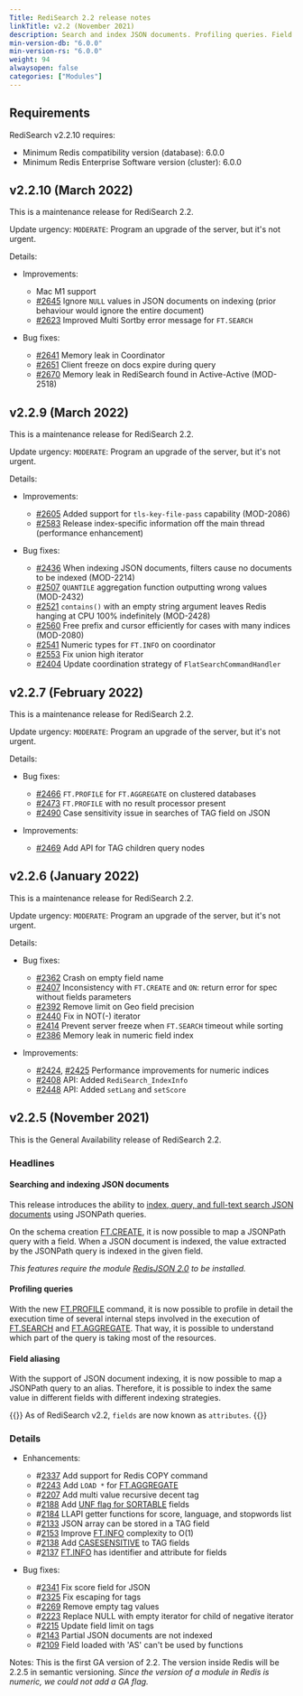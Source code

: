 ```yaml
---
Title: RediSearch 2.2 release notes
linkTitle: v2.2 (November 2021)
description: Search and index JSON documents. Profiling queries. Field aliasing. 
min-version-db: "6.0.0"
min-version-rs: "6.0.0"
weight: 94
alwaysopen: false
categories: ["Modules"]
---
```

## Requirements

RediSearch v2.2.10 requires:

- Minimum Redis compatibility version (database): 6.0.0
- Minimum Redis Enterprise Software version (cluster): 6.0.0

## v2.2.10 (March 2022)

This is a maintenance release for RediSearch 2.2.

Update urgency: `MODERATE`: Program an upgrade of the server, but it's not urgent.

Details:

- Improvements:

  - Mac M1 support
  - [#2645](https://github.com/RediSearch/RediSearch/pull/2645) Ignore `NULL` values in JSON documents on indexing (prior behaviour would ignore the entire document)
  - [#2623](https://github.com/RediSearch/RediSearch/pull/2623) Improved Multi Sortby error message for `FT.SEARCH`

- Bug fixes:

  - [#2641](https://github.com/RediSearch/RediSearch/pull/2641) Memory leak in Coordinator
  - [#2651](https://github.com/RediSearch/RediSearch/pull/2651) Client freeze on docs expire during query
  - [#2670](https://github.com/RediSearch/RediSearch/pull/2670) Memory leak in RediSearch found in Active-Active (MOD-2518)

## v2.2.9 (March 2022)

This is a maintenance release for RediSearch 2.2.

Update urgency: `MODERATE`: Program an upgrade of the server, but it's not urgent.

Details:

- Improvements:

  - [#2605](https://github.com/RediSearch/RediSearch/pull/2605) Added support for `tls-key-file-pass` capability (MOD-2086)
  - [#2583](https://github.com/RediSearch/RediSearch/pull/2583) Release index-specific information off the main thread (performance enhancement)

- Bug fixes:

  - [#2436](https://github.com/RediSearch/RediSearch/pull/2436) When indexing JSON documents, filters cause no documents to be indexed (MOD-2214)
  - [#2507](https://github.com/RediSearch/RediSearch/pull/2507) `QUANTILE` aggregation function outputting wrong values (MOD-2432)
  - [#2521](https://github.com/RediSearch/RediSearch/pull/2521) `contains()` with an empty string argument leaves Redis hanging at CPU 100% indefinitely (MOD-2428)
  - [#2560](https://github.com/RediSearch/RediSearch/pull/2560) Free prefix and cursor efficiently for cases with many indices (MOD-2080)
  - [#2541](https://github.com/RediSearch/RediSearch/pull/2541) Numeric types for `FT.INFO` on coordinator
  - [#2553](https://github.com/RediSearch/RediSearch/pull/2553) Fix union high iterator
  - [#2404](https://github.com/RediSearch/RediSearch/pull/2404) Update coordination strategy of `FlatSearchCommandHandler`

## v2.2.7 (February 2022)

This is a maintenance release for RediSearch 2.2.

Update urgency: `MODERATE`: Program an upgrade of the server, but it's not urgent.

Details:

- Bug fixes:
  - [#2466](https://github.com/RediSearch/RediSearch/pull/2466) `FT.PROFILE` for `FT.AGGREGATE` on clustered databases
  - [#2473](https://github.com/RediSearch/RediSearch/pull/2473) `FT.PROFILE` with no result processor present
  - [#2490](https://github.com/RediSearch/RediSearch/pull/2490) Case sensitivity issue in searches of TAG field on JSON

- Improvements:
  - [#2469](https://github.com/RediSearch/RediSearch/pull/2469) Add API for TAG children query nodes

## v2.2.6 (January 2022)

This is a maintenance release for RediSearch 2.2.

Update urgency: `MODERATE`: Program an upgrade of the server, but it's not urgent.

Details:

- Bug fixes:

    - [#2362](https://github.com/RediSearch/RediSearch/pull/2362) Crash on empty field name
    - [#2407](https://github.com/RediSearch/RediSearch/pull/2407) Inconsistency with `FT.CREATE` and `ON`: return error for spec without fields parameters
    - [#2392](https://github.com/RediSearch/RediSearch/pull/2392) Remove limit on Geo field precision
    - [#2440](https://github.com/RediSearch/RediSearch/pull/2440) Fix in NOT(-) iterator
    - [#2414](https://github.com/RediSearch/RediSearch/pull/2414) Prevent server freeze when `FT.SEARCH` timeout while sorting
    - [#2386](https://github.com/RediSearch/RediSearch/pull/2386) Memory leak in numeric field index

- Improvements:

    - [#2424](https://github.com/RediSearch/RediSearch/pull/2424), [#2425](https://github.com/RediSearch/RediSearch/pull/2425) Performance improvements for numeric indices
    - [#2408](https://github.com/RediSearch/RediSearch/pull/2408) API: Added `RediSearch_IndexInfo`
    - [#2448](https://github.com/RediSearch/RediSearch/pull/2448) API: Added `setLang` and `setScore`

## v2.2.5 (November 2021)

This is the General Availability release of RediSearch 2.2.

### Headlines

#### Searching and indexing JSON documents

This release introduces the ability to [index, query, and full-text search JSON documents](https://oss.redis.com/redisearch/master/Indexing_JSON/) using JSONPath queries.

On the schema creation [FT.CREATE](https://oss.redis.com/redisearch/master/Commands/#ftcreate), it is now possible to map a JSONPath query with a field. When a JSON document is indexed, the value extracted by the JSONPath query is indexed in the given field.

 _This features require the module [RedisJSON 2.0](https://www.redisjson.io) to be installed._ 

#### Profiling queries

With the new [FT.PROFILE](https://oss.redis.com/redisearch/master/Commands/#ftprofile) command, it is now possible to profile in detail the execution time of several internal steps involved in the execution of [FT.SEARCH](https://oss.redis.com/redisearch/master/Commands/#ftsearch) and [FT.AGGREGATE](https://oss.redis.com/redisearch/master/Commands/#ftaggregate).
That way, it is possible to understand which part of the query is taking most of the resources.

#### Field aliasing

With the support of JSON document indexing, it is now possible to map a JSONPath query to an alias. Therefore, it is possible to index the same value in different fields with different indexing strategies.

{{<note>}}
As of RediSearch v2.2, `fields` are now known as `attributes`.
{{</note>}}

### Details

- Enhancements:
  - #[2337](https://github.com/redisearch/redisearch/issues/2337) Add support for Redis COPY command 
  - #[2243](https://github.com/redisearch/redisearch/issues/2243) Add `LOAD *` for [FT.AGGREGATE](https://oss.redis.com/redisearch/master/Commands/#ftaggregate)
  - #[2207](https://github.com/redisearch/redisearch/issues/2207) Add multi value recursive decent tag
  - #[2188](https://github.com/redisearch/redisearch/issues/2188) Add [UNF flag for SORTABLE](https://oss.redis.com/redisearch/master/Sorting/#normalization_unf_option) fields
  - #[2184](https://github.com/redisearch/redisearch/issues/2184) LLAPI getter functions for score, language, and stopwords list
  - #[2133](https://github.com/redisearch/redisearch/issues/2133) JSON array can be stored in a TAG field
  - #[2153](https://github.com/redisearch/redisearch/issues/2153) Improve [FT.INFO](https://oss.redis.com/redisearch/master/Commands/#ftinfo) complexity to O(1) 
  - #[2138](https://github.com/redisearch/redisearch/issues/2138) Add [CASESENSITIVE](https://oss.redis.com/redisearch/master/Tags/#creating_a_tag_field) to TAG fields
  - #[2137](https://github.com/redisearch/redisearch/issues/2137) [FT.INFO](https://oss.redis.com/redisearch/master/Commands/#ftinfo) has identifier and attribute for fields

- Bug fixes:
  - #[2341](https://github.com/redisearch/redisearch/issues/2341) Fix score field for JSON
  - #[2325](https://github.com/redisearch/redisearch/issues/2325) Fix escaping for tags
  - #[2269](https://github.com/redisearch/redisearch/issues/2269) Remove empty tag values
  - #[2223](https://github.com/redisearch/redisearch/issues/2223) Replace NULL with empty iterator for child of negative iterator
  - #[2215](https://github.com/redisearch/redisearch/issues/2215) Update field limit on tags
  - #[2143](https://github.com/redisearch/redisearch/issues/2143) Partial JSON documents are not indexed
  - #[2109](https://github.com/redisearch/redisearch/issues/2109) Field loaded with 'AS' can't be used by functions

Notes:
This is the first GA version of 2.2. The version inside Redis will be 2.2.5 in semantic versioning.
_Since the version of a module in Redis is numeric, we could not add a GA flag._
